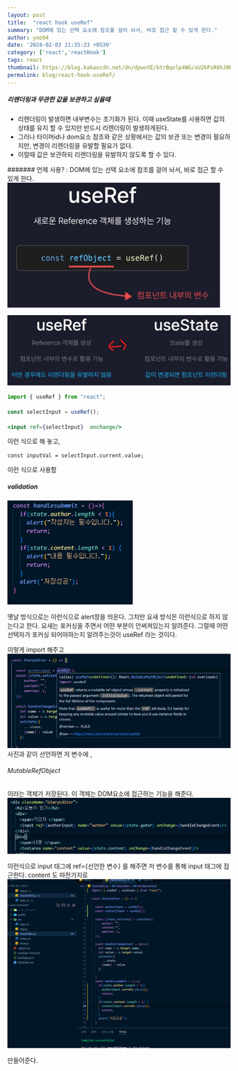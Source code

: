 ```yaml
---
layout: post
title:  "react hook useRef"
summary: "DOM에 있는 선택 요소에 참조를 걸어 놔서, 바로 접근 할 수 있게 한다."
author: yoo94
date: '2024-02-03 11:35:23 +0530'
category: ['react','reactHook']
tags: react
thumbnail: https://blog.kakaocdn.net/dn/dpwvVE/btrBqolp4WG/xU2kPsR8hJ0Rpx9B1LSoZ1/img.png
permalink: blog/react-hook-useRef/
---
```

##### 리렌더링과 무관한 값을 보관하고 싶을때
- 리렌더링이 발생하면 내부변수는 초기화가 된다. 이때 useState를 사용하면 값의 상태를 유지 할 수 있지만 반드시 리렌더링이 발생하게된다.
- 그러나 타이머id나 dom요소 참조와 같은 상황에서는 값의 보관 또는 변경이 필요하지만, 변경이 리렌더링을 유발할 필요가 없다.
- 이럴때 값은 보관하되 리렌더링을 유발하지 않도록 할 수 있다.

####### 언제 사용?  : DOM에 있는 선택 요소에 참조를 걸어 놔서, 바로 접근 할 수 있게 한다.
<img src="/blog/postImg/Pasted image 20240505232013.png" alt="Pasted image 20240505232013.png" style="max-width:100%;">

<img src="/blog/postImg/Pasted image 20240505232034.png" alt="Pasted image 20240505232034.png" style="max-width:100%;">

```jsx
import { useRef } from "react";

const selectInput = useRef();

<input ref={selectInput}  onchange/>

```
이런 식으로 해 놓고,
```
const inputVal = selectInput.current.value;
```
이런 식으로 사용함


##### validation
<img src="/blog/postImg/Pasted image 20240119134225.png" alt="Pasted image 20240119134225.png" style="max-width:100%;">

옛날 방식으로는 이런식으로 alert창을 띄운다. 그치만 요새 방식은 이런식으로 하지 않는다고 한다.
요새는 포커싱을 주면서 어떤 부분이 안써져있는지 알려준다. 그럴때 어떤 선택자가 포커싱 되어야하는지 알려주는것이 useRef 라는 것이다.


이렇게 import 해주고
<img src="/blog/postImg/Pasted image 20240119134451.png" alt="Pasted image 20240119134451.png" style="max-width:100%;">
사진과 같이 선언하면 저 변수에 ,
###### MutableRefObject
이라는 객체가 저장된다. 이 객체는 DOM요소에 접근하는 기능을 해준다.
<img src="/blog/postImg/Pasted image 20240119134613.png" alt="Pasted image 20240119134613.png" style="max-width:100%;">


이런식으로 input 태그에 ref={선언한 변수}
를 해주면 저 변수를 통해 input 태그에 접근한다.
content 도 마찬가지로
<img src="/blog/postImg/Pasted image 20240123133430.png" alt="Pasted image 20240123133430.png" style="max-width:100%;">

만들어준다.
